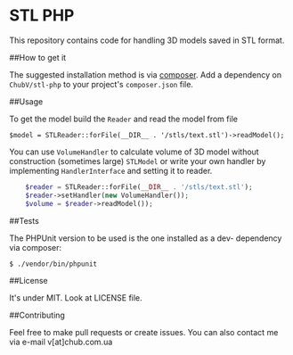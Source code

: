 STL PHP
=======

This repository contains code for handling 3D models saved in STL format.

##How to get it

The suggested installation method is via [composer](https://getcomposer.org/). Add a dependency on `ChubV/stl-php` 
to your project's `composer.json` file.

##Usage

To get the model build the `Reader` and read the model from file

`$model = STLReader::forFile(__DIR__ . '/stls/text.stl')->readModel();`

You can use `VolumeHandler` to calculate volume of 3D model without construction (sometimes large) `STLModel`
or write your own handler by implementing `HandlerInterface` and setting it to reader.

```php
    $reader = STLReader::forFile(__DIR__ . '/stls/text.stl');
    $reader->setHandler(new VolumeHandler());
    $volume = $reader->readModel());
```

##Tests

The PHPUnit version to be used is the one installed as a dev- dependency via composer:

```sh
$ ./vendor/bin/phpunit
```

##License

It's under MIT. Look at LICENSE file.

##Contributing

Feel free to make pull requests or create issues. You can also contact me via e-mail v[at]chub.com.ua